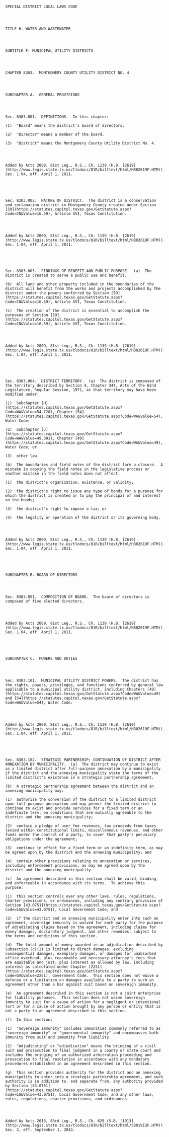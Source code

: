 ﻿
    
    
    	
    					
    
    
    SPECIAL DISTRICT LOCAL LAWS CODE
    
      
    
    
    TITLE 6. WATER AND WASTEWATER
    
      
    
    
    SUBTITLE F. MUNICIPAL UTILITY DISTRICTS
    
      
    
    
    CHAPTER 8303.  MONTGOMERY COUNTY UTILITY DISTRICT NO. 4
    
      
    
    
    SUBCHAPTER A.  GENERAL PROVISIONS
    
      
    
    
    Sec. 8303.001.  DEFINITIONS.  In this chapter:
    
    (1)  "Board" means the district's board of directors.
    
    (2)  "Director" means a member of the board.
    
    (3)  "District" means the Montgomery County Utility District No. 4.
    
    
    
    
    Added by Acts 2009, 81st Leg., R.S., Ch. 1139 (H.B. [2619](http://www.legis.state.tx.us/tlodocs/81R/billtext/html/HB02619F.HTM)), Sec. 1.04, eff. April 1, 2011.
    
    
    
    
    
    Sec. 8303.002.  NATURE OF DISTRICT.  The district is a conservation and reclamation district in Montgomery County created under Section [59](https://statutes.capitol.texas.gov/GetStatute.aspx?Code=CN&Value=16.59), Article XVI, Texas Constitution.
    
    
    
    
    Added by Acts 2009, 81st Leg., R.S., Ch. 1139 (H.B. [2619](http://www.legis.state.tx.us/tlodocs/81R/billtext/html/HB02619F.HTM)), Sec. 1.04, eff. April 1, 2011.
    
    
    
    
    
    Sec. 8303.003.  FINDINGS OF BENEFIT AND PUBLIC PURPOSE.  (a)  The district is created to serve a public use and benefit.
    
    (b)  All land and other property included in the boundaries of the district will benefit from the works and projects accomplished by the district under the powers conferred by Section [59](https://statutes.capitol.texas.gov/GetStatute.aspx?Code=CN&Value=16.59), Article XVI, Texas Constitution.
    
    (c)  The creation of the district is essential to accomplish the purposes of Section [59](https://statutes.capitol.texas.gov/GetStatute.aspx?Code=CN&Value=16.59), Article XVI, Texas Constitution.
    
    
    
    
    Added by Acts 2009, 81st Leg., R.S., Ch. 1139 (H.B. [2619](http://www.legis.state.tx.us/tlodocs/81R/billtext/html/HB02619F.HTM)), Sec. 1.04, eff. April 1, 2011.
    
    
    
    
    
    Sec. 8303.004.  DISTRICT TERRITORY.  (a)  The district is composed of the territory described by Section 4, Chapter 344, Acts of the 62nd Legislature, Regular Session, 1971, as that territory may have been modified under:
    
    (1)  Subchapter [H](https://statutes.capitol.texas.gov/GetStatute.aspx?Code=WA&Value=54.728), Chapter [54](https://statutes.capitol.texas.gov/GetStatute.aspx?Code=WA&Value=54), Water Code;
    
    (2)  Subchapter [J](https://statutes.capitol.texas.gov/GetStatute.aspx?Code=WA&Value=49.301), Chapter [49](https://statutes.capitol.texas.gov/GetStatute.aspx?Code=WA&Value=49), Water Code; or
    
    (3)  other law.
    
    (b)  The boundaries and field notes of the district form a closure.  A mistake in copying the field notes in the legislative process or another mistake in the field notes does not affect:
    
    (1)  the district's organization, existence, or validity;
    
    (2)  the district's right to issue any type of bonds for a purpose for which the district is created or to pay the principal of and interest on the bonds;
    
    (3)  the district's right to impose a tax; or
    
    (4)  the legality or operation of the district or its governing body.
    
    
    
    
    Added by Acts 2009, 81st Leg., R.S., Ch. 1139 (H.B. [2619](http://www.legis.state.tx.us/tlodocs/81R/billtext/html/HB02619F.HTM)), Sec. 1.04, eff. April 1, 2011.
    
    
    
    
    
    SUBCHAPTER B. BOARD OF DIRECTORS
    
      
    
    
    Sec. 8303.051.  COMPOSITION OF BOARD.  The board of directors is composed of five elected directors.
    
    
    
    
    Added by Acts 2009, 81st Leg., R.S., Ch. 1139 (H.B. [2619](http://www.legis.state.tx.us/tlodocs/81R/billtext/html/HB02619F.HTM)), Sec. 1.04, eff. April 1, 2011.
    
    
    
    
    
    SUBCHAPTER C.  POWERS AND DUTIES
    
      
    
    
    Sec. 8303.101.  MUNICIPAL UTILITY DISTRICT POWERS.  The district has the rights, powers, privileges, and functions conferred by general law applicable to a municipal utility district, including Chapters [49](https://statutes.capitol.texas.gov/GetStatute.aspx?Code=WA&Value=49) and [54](https://statutes.capitol.texas.gov/GetStatute.aspx?Code=WA&Value=54), Water Code.
    
    
    
    
    Added by Acts 2009, 81st Leg., R.S., Ch. 1139 (H.B. [2619](http://www.legis.state.tx.us/tlodocs/81R/billtext/html/HB02619F.HTM)), Sec. 1.04, eff. April 1, 2011.
    
    
    
    
    
    Sec. 8303.102.  STRATEGIC PARTNERSHIP; CONTINUATION OF DISTRICT AFTER ANNEXATION BY MUNICIPALITY.  (a)  The district may continue to exist as a limited district after full-purpose annexation by a municipality if the district and the annexing municipality state the terms of the limited district's existence in a strategic partnership agreement.
    
    (b)  A strategic partnership agreement between the district and an annexing municipality may:
    
    (1)  authorize the conversion of the district to a limited district upon full-purpose annexation and may permit the limited district to continue to exist and provide services for a fixed term or an indefinite term, on conditions that are mutually agreeable to the district and the annexing municipality;
    
    (2)  contain a pledge of user fee revenues, tax proceeds from taxes levied within constitutional limits, miscellaneous revenues, and other funds under the control of a party, to cover that party's pecuniary obligations under the agreement;
    
    (3)  continue in effect for a fixed term or an indefinite term, as may be agreed upon by the district and the annexing municipality; and
    
    (4)  contain other provisions relating to annexation or services, including enforcement provisions, as may be agreed upon by the district and the annexing municipality.
    
    (c)  An agreement described in this section shall be valid, binding, and enforceable in accordance with its terms.  To achieve this purpose:
    
    (1)  this section controls over any other laws, rules, regulations, charter provisions, or ordinances, including any contrary provision of Section [43.0751](https://statutes.capitol.texas.gov/GetStatute.aspx?Code=LG&Value=43.0751), Local Government Code; and
    
    (2)  if the district and an annexing municipality enter into such an agreement, sovereign immunity is waived for each party for the purpose of adjudicating claims based on the agreement, including claims for money damages, declaratory judgment, and other remedies, subject to the terms and conditions of this section.
    
    (d)  The total amount of money awarded in an adjudication described by Subsection (c)(2) is limited to direct damages, excluding consequential damages, exemplary damages, or damages for unabsorbed office overhead, plus reasonable and necessary attorney's fees that are equitable and just, plus interest as allowed by law, including interest as calculated under Chapter [2251](https://statutes.capitol.texas.gov/GetStatute.aspx?Code=GV&Value=2251), Government Code.  This section does not waive a defense or a limitation on damages available to a party to such an agreement other than a bar against suit based on sovereign immunity.
    
    (e)  An agreement described in this section is not a joint enterprise for liability purposes.  This section does not waive sovereign immunity to suit for a cause of action for a negligent or intentional tort or for a cause of action brought by any person or entity that is not a party to an agreement described in this section.
    
    (f)  In this section:
    
    (1)  "Sovereign immunity" includes immunities commonly referred to as "sovereign immunity" or "governmental immunity" and encompasses both immunity from suit and immunity from liability.
    
    (2)  "Adjudicating" or "adjudication" means the bringing of a civil suit and prosecution to final judgment in a county or state court and includes the bringing of an authorized arbitration proceeding and prosecution to final resolution in accordance with any mandatory procedures established in an agreement described in this section.
    
    (g)  This section provides authority for the district and an annexing municipality to enter into a strategic partnership agreement, and such authority is in addition to, and separate from, any authority provided by Section [43.0751](https://statutes.capitol.texas.gov/GetStatute.aspx?Code=LG&Value=43.0751), Local Government Code, and any other laws, rules, regulations, charter provisions, and ordinances.
    
    
    
    
    Added by Acts 2013, 83rd Leg., R.S., Ch. 629 (S.B. [1913](http://www.legis.state.tx.us/tlodocs/83R/billtext/html/SB01913F.HTM)), Sec. 2, eff. September 1, 2013.
    
    
    
    
    				
